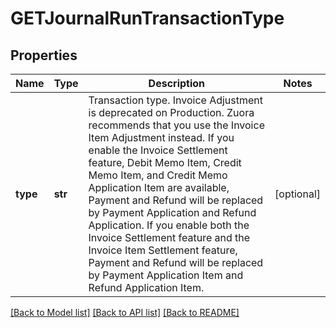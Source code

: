 # GETJournalRunTransactionType

## Properties
Name | Type | Description | Notes
------------ | ------------- | ------------- | -------------
**type** | **str** | Transaction type. Invoice Adjustment is deprecated on Production. Zuora recommends that you use the Invoice Item Adjustment instead.  If you enable the Invoice Settlement feature, Debit Memo Item, Credit Memo Item, and Credit Memo Application Item are available, Payment and Refund will be replaced by Payment Application and Refund Application.   If you enable both the Invoice Settlement feature and the Invoice Item Settlement feature, Payment and Refund will be replaced by Payment Application Item and Refund Application Item.   | [optional] 

[[Back to Model list]](../README.md#documentation-for-models) [[Back to API list]](../README.md#documentation-for-api-endpoints) [[Back to README]](../README.md)


